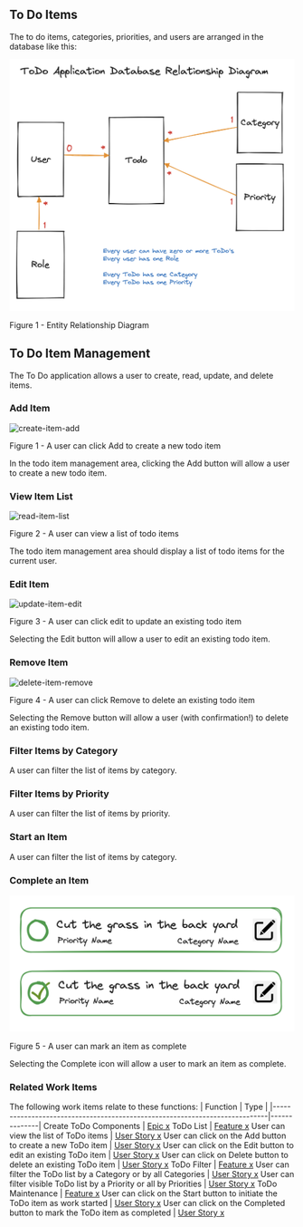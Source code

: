 ## To Do Items

The to do items, categories, priorities, and users are arranged in the database like this:

   ![entity-relationship-diagram](/.attachments/entity-relationship-diagram.png)

   Figure 1 - Entity Relationship Diagram





## To Do Item Management

The To Do application allows a user to create, read, update, and delete items.


### Add Item

   ![create-item-add](/.attachments/todo-user-can-click-add-to-create-a-new-todo-item.png)

   Figure 1 - A user can click Add to create a new todo item

In the todo item management area, clicking the Add button will allow a user to create a new todo item.


### View Item List
   
   ![read-item-list](/.attachments/todo-user-can-view-a-list-of-todo-items.png)

   Figure 2 - A user can view a list of todo items

The todo item management area should display a list of todo items for the current user.


### Edit Item

   ![update-item-edit](/.attachments/todo-user-can-click-edit-to-update-an-existing-todo-item.png)

   Figure 3 - A user can click edit to update an existing todo item

Selecting the Edit button will allow a user to edit an existing todo item.


### Remove Item

   ![delete-item-remove](/.attachments/todo-user-can-click-remove-to-delete-a-todo-item.png)

   Figure 4 - A user can click Remove to delete an existing todo item

Selecting the Remove button will allow a user (with confirmation!) to delete an existing todo item.


### Filter Items by Category

A user can filter the list of items by category.


### Filter Items by Priority

A user can filter the list of items by priority.


### Start an Item

A user can filter the list of items by category.


### Complete an Item

   ![complete-item-finish](/.attachments/todo-user-can-complete-an-item.png)

   Figure 5 - A user can mark an item as complete

Selecting the Complete icon will allow a user to mark an item as complete.


### Related Work Items

The following work items relate to these functions:
| Function                                                                   | Type         |
|----------------------------------------------------------------------------|--------------|
Create ToDo Components                                                       | [Epic x](../_workitems/edit/x/)
ToDo List                                                                    | [Feature x](../_workitems/edit/x/)
User can view the list of ToDo items                                         | [User Story x](../_workitems/edit/x/)
User can click on the Add button to create a new ToDo item                   | [User Story x](../_workitems/edit/x/)
User can click on the Edit button to edit an existing ToDo item              | [User Story x](../_workitems/edit/x/)
User can click on Delete button to delete an existing ToDo item              | [User Story x](../_workitems/edit/x/)
ToDo Filter                                                                  | [Feature x](../_workitems/edit/x/)
User can filter the ToDo list by a Category or by all Categories             | [User Story x](../_workitems/edit/x/)
User can filter visible ToDo list by a Priority or all by Priorities         | [User Story x](../_workitems/edit/x/)
ToDo Maintenance                                                             | [Feature x](../_workitems/edit/x/)
User can click on the Start button to initiate the ToDo item as work started | [User Story x](../_workitems/edit/x/)
User can click on the Completed button to mark the ToDo item as completed    | [User Story x](../_workitems/edit/x/)
